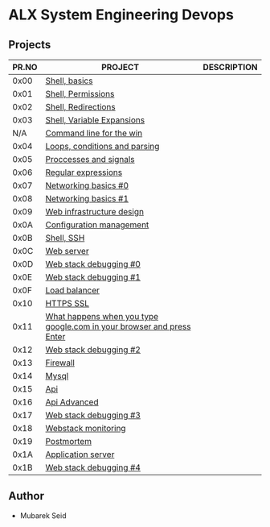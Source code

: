 # ALX System Engineering Devops

## Projects

| PR.NO | PROJECT                                                                                                                                                 | DESCRIPTION |
| ----- | ------------------------------------------------------------------------------------------------------------------------------------------------------- | ----------- |
| 0x00  | [Shell, basics](./0x00-shell_basics/)                                                                                                                   |             |
| 0x01  | [Shell, Permissions](./0x01-shell_permissions/)                                                                                                         |             |
| 0x02  | [Shell, Redirections](./0x02-shell_redirections/)                                                                                                       |             |
| 0x03  | [Shell, Variable Expansions](./0x03-shell_variables_expansions/)                                                                                        |             |
| N/A   | [Command line for the win](./command_line_for_the_win)                                                                                                  |             |
| 0x04  | [Loops, conditions and parsing](./0x04-loops_conditions_and_parsing/)                                                                                   |             |
| 0x05  | [Proccesses and signals](./0x05-processes_and_signals/)                                                                                                 |             |
| 0x06  | [Regular expressions](./0x06-regular_expressions/)                                                                                                      |             |
| 0x07  | [Networking basics #0](./0x07-networking_basics/)                                                                                                       |             |
| 0x08  | [Networking basics #1](./0x08-networking_basics_2/)                                                                                                     |             |
| 0x09  | [Web infrastructure design](./0x09-web_infrastructure_design/)                                                                                          |             |
| 0x0A  | [Configuration management](./0x0A-configuration_management/)                                                                                            |             |
| 0x0B  | [Shell, SSH](./0x0B-ssh/)                                                                                                                               |             |
| 0x0C  | [Web server](./0x0C-web_server/)                                                                                                                        |             |
| 0x0D  | [Web stack debugging #0](./0x0D-web_stack_debugging_0/)                                                                                                 |             |
| 0x0E  | [Web stack debugging #1](./0x0E-web_stack_debugging_1/)                                                                                                 |             |
| 0x0F  | [Load balancer](./0x0F-load_balancer/)                                                                                                                  |             |
| 0x10  | [HTTPS SSL](./0x10-https_ssl/)                                                                                                                          |             |
| 0x11  | [What happens when you type google.com in your browser and press Enter](./0x11-what_happens_when_your_type_google_com_in_your_browser_and_press_enter/) |             |
| 0x12  | [Web stack debugging #2](./0x12-web_stack_debugging_2/)                                                                                                 |             |
| 0x13  | [Firewall](./0x13-firewall/)                                                                                                                            |             |
| 0x14  | [Mysql](./0x14-mysql/)                                                                                                                                  |             |
| 0x15  | [Api](./0x15-api/)                                                                                                                                      |             |
| 0x16  | [Api Advanced](./0x16-api_advanced/)                                                                                                                    |             |
| 0x17  | [Web stack debugging #3](./0x17-web_stack_debugging_3/)                                                                                                 |             |
| 0x18  | [Webstack monitoring](./0x18-webstack_monitoring/)                                                                                                      |             |
| 0x19  | [Postmortem](./0x19-postmortem/)                                                                                                                        |             |
| 0x1A  | [Application server](./0x1A-application_server/)                                                                                                        |             |
| 0x1B  | [Web stack debugging #4](./0x1B-web_stack_debugging_4/)                                                                                                 |             |

## Author

- Mubarek Seid
